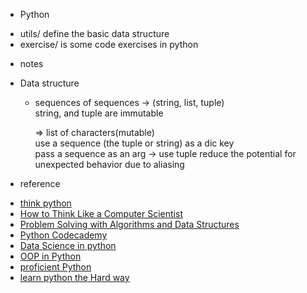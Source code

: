 * Python
 - utils/ define the basic data structure
 - exercise/ is some code exercises in python

* notes 
 - Data structure 
    + sequences of sequences -> (string, list, tuple)  
      string, and tuple are immutable
      
      => list of characters(mutable)  
         use a sequence (the tuple or string) as a dic key  
         pass a sequence as an arg -> use tuple reduce the potential for unexpected behavior due to aliasing   
      

* reference
 - [think python](http://www.greenteapress.com/thinkpython2/html/thinkpython2005.html#sec48)
 - [How to Think Like a Computer Scientist](http://interactivepython.org/runestone/static/thinkcspy/toc.html)
 - [Problem Solving with Algorithms and Data Structures](http://interactivepython.org/runestone/static/pythonds/index.html)
 - [Python Codecademy](https://www.codecademy.com/learn/python)
 - [Data Science in python](http://www.analyticsvidhya.com/learning-paths-data-science-business-analytics-business-intelligence-big-data/learning-path-data-science-python/)
 - [OOP in Python](http://www.brpreiss.com/books/opus7/html/book.html)
 - [proficient Python](http://blog.dispatched.ch/2011/06/12/how-to-become-a-proficient-python-programmer/)
 - [learn python the Hard way](http://learnpythonthehardway.org/book/)
